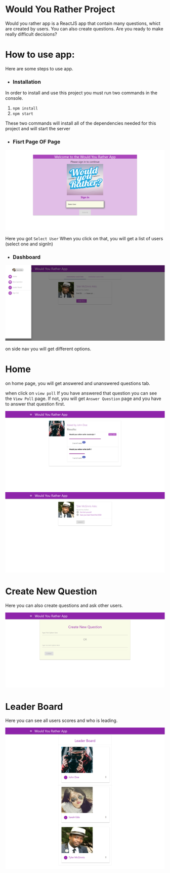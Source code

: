 # Would You Rather Project
Would you rather app is a ReactJS app that contain many questions, whict are created by users. You can also create questions. 
Are you ready to make really difficult decisions?

# How to use app:
Here are some steps to use app.

* ### Installation
In order to install and use this project you must run two commands in the console.
1) `npm install`
2) `npm start`

These two commands will install all of the dependencies needed for this project and will start the server

* ### Fisrt Page OF Page
<img src="App%20SS/1.png">

Here you got `Select User` When you click on that, you will get a list of users (select one and signIn)

* ### Dashboard 

<img src="App%20SS/3.png">

on side nav you will get different options.

# Home

on home page, you will get answered and unanswered questions tab. 

when click on `view poll` 
If you have answered that question you can see the `View Poll` page. 
If not, you will get `Answer Question` page and you have to answer that question first.

<img src="App%20SS/7.png"/> <img src="App%20SS/6.png"/>

# Create New Question

Here you can also create questions and ask other users.

<img src="App%20SS/8.png" />

# Leader Board

Here you can see all users scores and who is leading.

<img src="App%20SS/9.png" />



 
